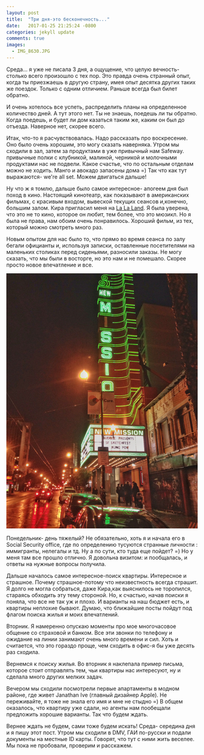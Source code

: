 ```yaml
---
layout: post
title:  "Три дня-это бесконечность..."
date:   2017-01-25 21:25:24 -0800
categories: jekyll update
comments: true
images:
  - IMG_8630.JPG
---
```


Среда… я уже не писала 3 дня, а ощущение, что целую вечность- столько всего произошло с тех пор. Это правда очень странный опыт, когда ты приезжаешь в другую страну, имея опыт десятка других таких же поездок. Только с одним отличием. Раньше всегда был билет обратно. <!--separate-->

И очень хотелось все успеть, распределить планы на определенное количество дней. А тут этого нет. Ты не знаешь, поедешь ли ты обратно. Когда поедешь, и будет ли дом казаться таким же, каким он был до отъезда. Наверное нет, скорее всего.

Итак, что-то я расчувствовалась. Надо рассказать про воскресение. Оно было очень хорошим, это могу сказать наверняка. Утром мы сходили в зал, затем за продуктами в уже привычный нам Safeway. привычные полки с клубникой, малиной, черникой и молочными продуктами нас не подвели. Какое счастье, что по остальным отделам можно не ходить. Манго и авокадо запасены дома =) Так что как тут выражаются- we're all set. Можем двигаться дальше!

Ну что ж я томлю, дальше было самое интересное- апогеем дня был поход в кино. Настоящий кинотеатр, как показывают в американских фильмах, с красивым входом, вывеской текущих сеансов и,конечно, большим залом. Кира пригласил меня на [La La Land](http://www.imdb.com/title/tt3783958/). Я была уверена, что это не то кино, которое он любит, тем более, что это мюзикл. Но я была не права, нам обоим очень понравилось. Хороший фильм, из тех, который можно смотреть много раз. 

Новым опытом для нас было то, что прямо во время сеанса по залу бегали официанты и, используя записки, оставленные посетителями на маленьких столиках перед сиденьями, разносили заказы. Не могу сказать, что мы были в восторге, но это нам и не помешало. Скорее просто новое впечатление и все.

![Cinema](/assets/images/posts/2017-01-25-three-days-infinity/cinema.JPG)

Понедельник- день тяжелый? Не обязательно, хоть я и начала его в Social Security office, где по определению тусуются странные личности : иммигранты, нелегалы и тд. Ну а по сути, кто туда еще пойдет? =) Но у меня там все прошло отлично. Я довольна визитом: и пообщалась, и ответы на нужные вопросы получила.

Дальше началось самое интересное-поиск квартиры. Интересное и страшное. Почему страшное-потому что неизвестность всегда страшит. Я долго не могла собраться, даже Кира,как выяснилось не торопился, стараясь обходить эту тему стороной. Но, к счастью, начав поиски я поняла, что все не так уж и плохо. И варианты на наш бюджет есть, и квартиры неплохие бывают. Думаю, что ближайшие посты пойдут под флагом поиска жилья и моих впечатлений.

Вторник. Я намеренно опускаю моменты про мое многочасовое общение со страховой и банком. Все эти звонки по телефону и ожидание на линии занимают очень много времени и сил. Хоть и считается, что это гораздо проще, чем сходить в офис-я бы уже десять раз сходила.

Вернемся к поиску жилья. Во вторник я наклепала пример письма, которое стоит отправлять тем, чьи квартиры нас интересуют, ну и сделала много других мелких задач.

Вечером мы сходили посмотрели первые апартаменты в модном районе, где живет Janathan Ive (главный дизайнер Apple). Не переживайте, я тоже не знала его имя и мне не стыдно =)
 В общем оказалось, что квартиру уже сдали, но агенты нам пообещали предложить хорошие варианты. Так что будем ждать. 

Вернее ждать не будем, сами тоже будем искать!
Среда- середина дня и я пишу этот пост. Утром мы сходили в DMV, ГАИ по-русски и подали документы на местные  ID карты. Говорят, что тут с ними жить веселее. Мы пока не пробовали, проверим и расскажем. 


